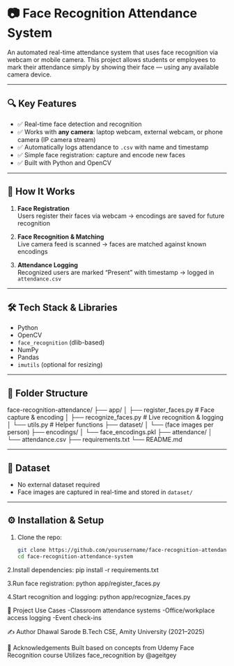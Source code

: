 # 📷 Face Recognition Attendance System

An automated real-time attendance system that uses face recognition via webcam or mobile camera. This project allows students or employees to mark their attendance simply by showing their face — using any available camera device.

---

## 🔍 Key Features

- ✅ Real-time face detection and recognition
- ✅ Works with **any camera**: laptop webcam, external webcam, or phone camera (IP camera stream)
- ✅ Automatically logs attendance to `.csv` with name and timestamp
- ✅ Simple face registration: capture and encode new faces
- ✅ Built with Python and OpenCV

---

## 🧠 How It Works

1. **Face Registration**  
   Users register their faces via webcam → encodings are saved for future recognition

2. **Face Recognition & Matching**  
   Live camera feed is scanned → faces are matched against known encodings

3. **Attendance Logging**  
   Recognized users are marked “Present” with timestamp → logged in `attendance.csv`

---

## 🛠️ Tech Stack & Libraries

- Python
- OpenCV
- `face_recognition` (dlib-based)
- NumPy
- Pandas
- `imutils` (optional for resizing)

---

## 📂 Folder Structure
face-recognition-attendance/
├── app/
│ ├── register_faces.py # Face capture & encoding
│ ├── recognize_faces.py # Live recognition & logging
│ └── utils.py # Helper functions
├── dataset/
│ └── (face images per person)
├── encodings/
│ └── face_encodings.pkl
├── attendance/
│ └── attendance.csv
├── requirements.txt
└── README.md

---

## 🧪 Dataset

- No external dataset required
- Face images are captured in real-time and stored in `dataset/`

---

## ⚙️ Installation & Setup

1. Clone the repo:
   ```bash
   git clone https://github.com/yourusername/face-recognition-attendance-system
   cd face-recognition-attendance-system

2.Install dependencies:
  pip install -r requirements.txt

3.Run face registration:
  python app/register_faces.py

4.Start recognition and logging:
  python app/recognize_faces.py

🧠 Project Use Cases
-Classroom attendance systems
-Office/workplace access logging
-Event check-ins

✍️ Author
Dhawal Sarode
B.Tech CSE, Amity University (2021–2025)

📌 Acknowledgements
Built based on concepts from Udemy Face Recognition course
Utilizes face_recognition by @ageitgey

